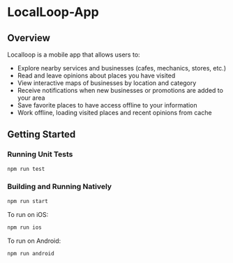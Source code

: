 # LocalLoop-App

## Overview

Localloop is a mobile app that allows users to:

- Explore nearby services and businesses (cafes, mechanics, stores, etc.)
- Read and leave opinions about places you have visited
- View interactive maps of businesses by location and category
- Receive notifications when new businesses or promotions are added to your area
- Save favorite places to have access offline to your information
- Work offline, loading visited places and recent opinions from cache

## Getting Started

### Running Unit Tests

```bash
npm run test
```

### Building and Running Natively

```bash
npm run start
```

To run on iOS:

```bash
npm run ios
```

To run on Android:

```bash
npm run android
```
